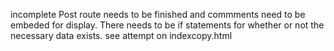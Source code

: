 incomplete
Post route needs to be finished and commments need to be embeded for display.
There needs to be if statements for whether or not the necessary data exists. see attempt on indexcopy.html
